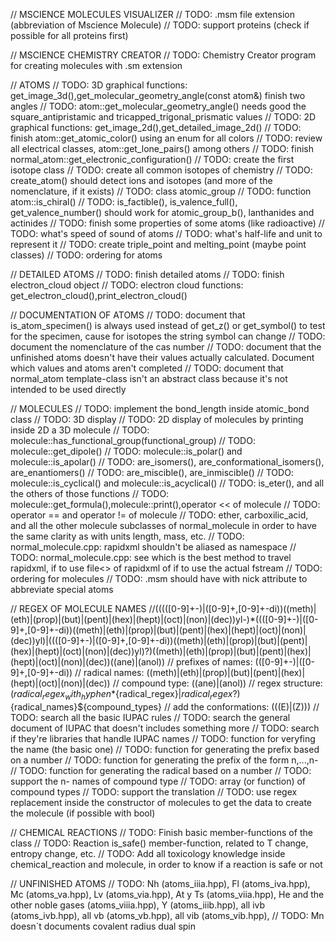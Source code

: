 // MSCIENCE MOLECULES VISUALIZER
// TODO: .msm file extension (abbreviation of Mscience Molecule)
// TODO: support proteins (check if possible for all proteins first)

// MSCIENCE CHEMISTRY CREATOR
// TODO: Chemistry Creator program for creating molecules with .sm extension

// ATOMS
// TODO: 3D graphical functions: get_image_3d(),get_molecular_geometry_angle(const atom&) finish two angles
// TODO: atom::get_molecular_geometry_angle() needs good the square_antipristamic and tricapped_trigonal_prismatic values
// TODO: 2D graphical functions: get_image_2d(),get_detailed_image_2d()
// TODO: finish atom::get_atomic_color() using an enum for all colors
// TODO: review all electrical classes, atom::get_lone_pairs() among others
// TODO: finish normal_atom::get_electronic_configuration()
// TODO: create the first isotope class
// TODO: create all common isotopes of chemistry
// TODO: create_atom() should detect ions and isotopes (and more of the nomenclature, if it exists)
// TODO: class atomic_group
// TODO: function atom::is_chiral()
// TODO: is_factible(), is_valence_full(), get_valence_number() should work for atomic_group_b(), lanthanides and actinides
// TODO: finish some properties of some atoms (like radioactive)
// TODO: what's speed of sound of atoms
// TODO: what's half-life and unit to represent it
// TODO: create triple_point and melting_point (maybe point classes)
// TODO: ordering for atoms

// DETAILED ATOMS
// TODO: finish detailed atoms
// TODO: finish electron_cloud object
// TODO: electron cloud functions: get_electron_cloud(),print_electron_cloud()

// DOCUMENTATION OF ATOMS
// TODO: document that is_atom_specimen() is always used instead of get_z() or get_symbol() to test for the specimen, cause for isotopes the string symbol can change
// TODO: document the nomenclature of the cas number
// TODO: document that the unfinished atoms doesn't have their values actually calculated. Document which values and atoms aren't completed
// TODO: document that normal_atom template-class isn't an abstract class because it's not intended to be used directly

// MOLECULES
// TODO: implement the bond_length inside atomic_bond class
// TODO: 3D display
// TODO: 2D display of molecules by printing inside 2D a 3D molecule
// TODO: molecule::has_functional_group(functional_group)
// TODO: molecule::get_dipole()
// TODO: molecule::is_polar() and molecule::is_apolar()
// TODO: are_isomers(), are_conformational_isomers(), are_enantiomers()
// TODO: are_miscible(), are_inmiscible()
// TODO: molecule::is_cyclical() and molecule::is_acyclical()
// TODO: is_eter(), and all the others of those functions
// TODO: molecule::get_formula(),molecule::print(),operator << of molecule
// TODO: operator == and operator != of molecule
// TODO: ether, carboxilic_acid, and all the other molecule subclasses of normal_molecule in order to have the same clarity as with units length, mass, etc.
// TODO: normal_molecule.cpp: rapidxml shouldn't be aliased as namespace
// TODO: normal_molecule.cpp: see which is the best method to travel rapidxml, if to use file<> of rapidxml of if to use the actual fstream
// TODO: ordering for molecules
// TODO: .msm should have <atom> with nick attribute to abbreviate special atoms

// REGEX OF MOLECULE NAMES
//(((([0-9]+-)|([0-9]+,[0-9]+-di))((meth)|(eth)|(prop)|(but)|(pent)|(hex)|(hept)|(oct)|(non)|(dec))yl-)*((([0-9]+-)|([0-9]+,[0-9]+-di))((meth)|(eth)|(prop)|(but)|(pent)|(hex)|(hept)|(oct)|(non)|(dec))yl)|((([0-9]+-)|([0-9]+,[0-9]+-di))((meth)|(eth)|(prop)|(but)|(pent)|(hex)|(hept)|(oct)|(non)|(dec))yl)?)((meth)|(eth)|(prop)|(but)|(pent)|(hex)|(hept)|(oct)|(non)|(dec))((ane)|(anol))
// prefixes of names: (([0-9]+-)|([0-9]+,[0-9]+-di))
// radical names: ((meth)|(eth)|(prop)|(but)|(pent)|(hex)|(hept)|(oct)|(non)|(dec))
// compound type: ((ane)|(anol))
// regex structure: (${radical_regex_with_hyphen}*${radical_regex}|${radical_regex}?)${radical_names}${compound_types}
// add the conformations: \(((E)|(Z))\)
// TODO: search all the basic IUPAC rules
// TODO: search the general document of IUPAC that doesn't includes something more
// TODO: search if they're libraries that handle IUPAC names
// TODO: function for veryfing the name (the basic one)
// TODO: function for generating the prefix based on a number
// TODO: function for generating the prefix of the form n,...,n-<prefix>
// TODO: function for generating the radical based on a number
// TODO: support the n- names of compound type
// TODO: array (or function) of compound types
// TODO: support the translation
// TODO: use regex replacement inside the constructor of molecules to get the data to create the molecule (if possible with bool)

// CHEMICAL REACTIONS
// TODO: Finish basic member-functions of the class
// TODO: Reaction is_safe() member-function, related to T change, entropy change, etc.
// TODO: Add all toxicology knowledge inside chemical_reaction and molecule, in order to know if a reaction is safe or not

// UNFINISHED ATOMS
// TODO: Nh (atoms_iiia.hpp), Fl (atoms_iva.hpp), Mc (atoms_va.hpp), Lv (atoms_via.hpp), At y Ts (atoms_viia.hpp), He and the other noble gases (atoms_viiia.hpp), Y (atoms_iiib.hpp), all ivb (atoms_ivb.hpp), all vb (atoms_vb.hpp), all vib (atoms_vib.hpp),
// TODO: Mn doesn´t documents  covalent radius dual spin
